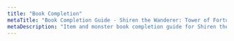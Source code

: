 ```yaml
---
title: "Book Completion"
metaTitle: "Book Completion Guide - Shiren the Wanderer: Tower of Fortune Wiki"
metaDescription: "Item and monster book completion guide for Shiren the Wanderer: The Tower of Fortune and the Dice of Fate."
---
```

